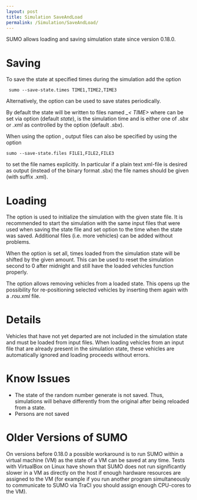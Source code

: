 ```yaml
---
layout: post
title: Simulation SaveAndLoad
permalink: /Simulation/SaveAndLoad/
---
```


SUMO allows loading and saving simulation state since version 0.18.0.

Saving
======

To save the state at specified times during the simulation add the option

` sumo --save-state.times TIME1,TIME2,TIME3`

Alternatively, the option can be used to save states periodically.

By default the state will be written to files named *<PREFIX>_&lt; TIME&gt;<SUFFIX>* where *<PREFIX>* can be set via option (default *state*), *<TIME>* is the simulation time and *<SUFFIX>* is either one of *.sbx* or *.xml* as controlled by the option (default *.sbx*).

When using the option , output files can also be specified by using the option

`sumo --save-state.files FILE1,FILE2,FILE3 `

to set the file names explicitly. In particular if a plain text xml-file is desired as output (instead of the binary format .sbx) the file names should be given (with suffix .xml).

Loading
=======

The option is used to initialize the simulation with the given state file. It is recommended to start the simulation with the same input files that were used when saving the state file and set option to the time when the state was saved. Additional files (i.e. more vehicles) can be added without problems.

When the option is set all, times loaded from the simulation state will be shifted by the given amount. This can be used to reset the simulation second to 0 after midnight and still have the loaded vehicles function properly.

The option allows removing vehicles from a loaded state. This opens up the possibility for re-positioning selected vehicles by inserting them again with a *.rou.xml* file.

Details
=======

Vehicles that have not yet departed are not included in the simulation state and must be loaded from input files. When loading vehicles from an input file that are already present in the simulation state, these vehicles are automatically ignored and loading proceeds without errors.

Know Issues
===========

-   The state of the random number generate is not saved. Thus, simulations will behave differently from the original after being reloaded from a state.
-   Persons are not saved

Older Versions of SUMO
======================

On versions before 0.18.0 a possible workaround is to run SUMO within a virtual machine (VM) as the state of a VM can be saved at any time. Tests with VirtualBox on Linux have shown that SUMO does not run significantly slower in a VM as directly on the host if enough hardware resources are assigned to the VM (for example if you run another program simultaneously to communicate to SUMO via TraCI you should assign enough CPU-cores to the VM).